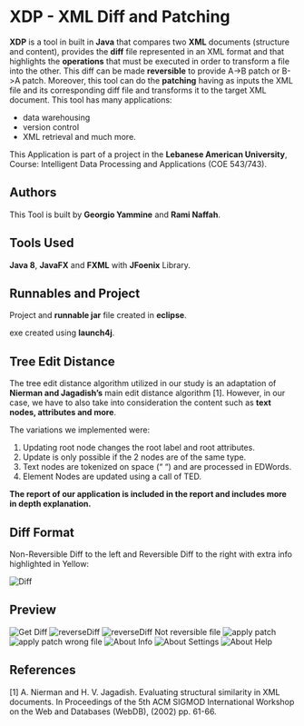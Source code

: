 # XDP - XML Diff and Patching

**XDP** is a tool in built in **Java** that compares two **XML** documents (structure and content), provides the **diff** file represented in an XML format and that highlights the **operations** that must be executed in order to transform a file into the other. This diff can be made **reversible** to provide A->B patch or B->A patch. Moreover, this tool can do the **patching** having as inputs the XML file and its corresponding diff file and transforms it to the target XML document. This tool has many applications: 
- data warehousing
- version control
- XML retrieval and much more.

This Application is part of a project in the **Lebanese American University**, Course: Intelligent Data Processing and Applications (COE 543/743).

## Authors
This Tool is built by **Georgio Yammine** and **Rami Naffah**.

## Tools Used
**Java 8**, **JavaFX** and **FXML** with **JFoenix** Library.

## Runnables and Project
Project and **runnable jar** file created in **eclipse**.

exe created using **launch4j**.

## Tree Edit Distance
The tree edit distance algorithm utilized in our study is an adaptation of **Nierman and Jagadish’s** main edit distance algorithm [1]. However, in our case, we have to also take into consideration the content such as **text nodes, attributes and more**.

The variations we implemented were:
1. Updating root node changes the root label and root attributes.
2. Update is only possible if the 2 nodes are of the same type.
3. Text nodes are tokenized on space (“ “) and are processed in EDWords.
4. Element Nodes are updated using a call of TED.

**The report of our application is included in the report and includes more in depth explanation.**

## Diff Format
Non-Reversible Diff to the left and Reversible Diff to the right with extra info highlighted in Yellow:

![Diff](/images/Diff-format.png)

## Preview
![Get Diff](/images/getDiff.png)
![reverseDiff](/images/reverseDiff.png)
![reverseDiff Not reversible file ](/images/reverseDiffFail.png)
![apply patch](/images/applyPatch.png)
![apply patch wrong file](/images/applyPatchFail.png)
![About Info](/images/about.PNG)
![About Settings](/images/aboutChangeCosts.PNG)
![About Help](/images/aboutHelp.PNG)

## References
[1] A. Nierman and H. V. Jagadish. Evaluating structural similarity in XML documents. In Proceedings of the 5th ACM SIGMOD International Workshop on the Web and Databases (WebDB), (2002) pp. 61-66.

